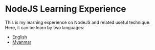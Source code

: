 # NodeJS Learning Experience

This is my learning experience on NodeJS and related useful technique.
Here, it can be learn by two languages:

* [English](en/index.md)
* [Myanmar](my/index.md)